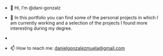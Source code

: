 - 👋 Hi, I’m @dani-gonzalz

- 👀 In this portfolio you can find some of the personal projects in which I am currently working and a selection of the projects I found more interesting during my degree. 
- 
- 📫 How to reach me: danielgonzalezmuela@gmail.com

